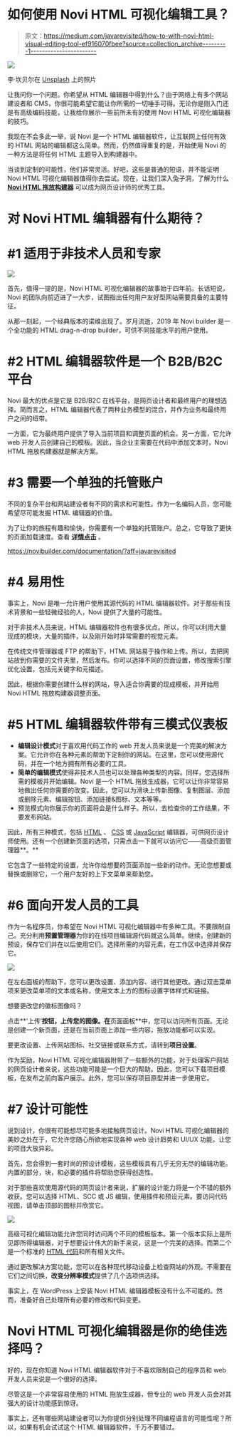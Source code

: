 # 如何使用 Novi HTML 可视化编辑工具？

> 原文：<https://medium.com/javarevisited/how-to-with-novi-html-visual-editing-tool-ef916070fbee?source=collection_archive---------1----------------------->

![](img/138537abbf10e37a3bf9111e85feb8bd.png)

李·坎贝尔在 [Unsplash](https://unsplash.com?utm_source=medium&utm_medium=referral) 上的照片

让我问你一个问题。你希望从 HTML 编辑器中得到什么？由于网络上有多个网站建设者和 CMS，你很可能希望它能让你所需的一切唾手可得。无论你是刚入门还是有高级编码技能，让我给你展示一些前所未有的使用 Novi HTML 可视化编辑器的技巧。

我现在不会多此一举，说 Novi 是一个 HTML 编辑器软件，让互联网上任何有效的 HTML 网站的编辑都这么简单。然而，仍然值得重复的是，开始使用 Novi 的一种方法是将任何 HTML 主题导入到构建器中。

当谈到定制的可能性，他们非常灵活。好吧，这些是普通的短语，并不能证明 Novi HTML 可视化编辑器值得你去尝试。现在，让我们深入兔子洞，了解为什么 [**Novi HTML 拖放构建器**](https://novibuilder.com/visual-html-real-time-editor/?aff=javarevisited) 可以成为网页设计师的优秀工具。

# 对 Novi HTML 编辑器有什么期待？

# #1 适用于非技术人员和专家

[![](img/9ea7105a00733fb08cd6e0a8ee963ba5.png)](https://novibuilder.com/visual-html-real-time-editor/?aff=javarevisited)

首先，值得一提的是，Novi HTML 可视化编辑器的故事始于四年前。长话短说，Novi 的团队向前迈进了一大步，试图指出任何用户友好型网站需要具备的主要特征。

从那一刻起，一个经典版本的诺维出现了。岁月流逝，2019 年 Novi builder 是一个全功能的 HTML drag-n-drop builder，可供不同技能水平的用户使用。

# #2 HTML 编辑器软件是一个 B2B/B2C 平台

Novi 最大的优点是它是 B2B/B2C 在线平台，是网页设计者和最终用户的理想选择。简而言之，HTML 编辑器代表了两种业务模型的混合，并作为业务和最终用户之间的纽带。

一方面，它为最终用户提供了导入当前项目和调整页面的机会。另一方面，它允许 web 开发人员创建自己的模板。因此，当企业主需要在代码中添加文本时，Novi HTML 拖放构建器就是解决方案。

# #3 需要一个单独的托管账户

不同的复杂平台和网站建设者有不同的需求和可能性。作为一名编码人员，您可能希望尽可能发掘 HTML 编辑器的价值。

为了让你的旅程有趣和愉快，你需要有一个单独的托管账户。总之，它导致了更快的页面加载速度。查看 [**详情点击**](https://novibuilder.com/documentation/?aff=javarevisited) 。

<https://novibuilder.com/documentation/?aff=javarevisited>  

# #4 易用性

事实上，Novi 是唯一允许用户使用其源代码的 HTML 编辑器软件。对于那些有技术背景和一些轻微经验的人，Novi 提供了大量的可能性。

对于非技术人员来说，HTML 编辑器软件也有很多优点。所以，你可以利用大量现成的模块，大量的插件，以及刚开始时非常需要的视觉元素。

在传统文件管理器或 FTP 的帮助下，HTML 网站易于操作和上传。所以，去把网站放到你需要的文件夹里，然后发布。你可以选择不同的页面设置，修改搜索引擎优化设置，包括元关键字和元描述。

因此，根据你需要创建什么样的网站，导入适合你需要的现成模板，并开始用 Novi HTML 拖放构建器调整页面。

# #5 HTML 编辑器软件带有三模式仪表板

*   **编辑设计模式**对于喜欢用代码工作的 web 开发人员来说是一个完美的解决方案。它允许你在各种元素的帮助下定制你的网站。在这里，您可以使用源代码，并在一个地方拥有所有必要的工具。
*   **简单的编辑模式**使得非技术人员也可以处理各种类型的内容。同样，您选择所需的模板并开始编辑。Novi 是一个 HTML 拖放生成器，它可以让你非常容易地做出任何你需要的改变。因此，您可以为滑块上传新图像、复制图层、添加或删除元素、编辑按钮、添加链接&图标、文本等等。
*   预览模式向你展示你的页面将会是什么样子。所以，去检查你的工作结果，不要发布网站。

因此，所有三种模式，包括 [HTML](https://hackernoon.com/top-5-free-online-courses-to-learn-html-css-web-development-in-2020-ae8e7466dfa7) 、 [CSS](https://javarevisited.blogspot.com/2019/05/top-5-html-5-and-css-3-courses-for-web-developers.html) 或 [JavaScript](https://javarevisited.blogspot.com/2018/06/top-10-courses-to-learn-javascript-in.html) 编辑器，可供网页设计师使用。还有一个创建新页面的选项，只需点击一下就可以访问它——高级页面管理器**。**

它包含了一些特定的设置，允许你给想要的页面添加一些新的动作。无论您想要或替换或删除它，一个用户友好的上下文菜单来帮助您。

# #6 面向开发人员的工具

作为一名程序员，你希望在 Novi HTML 可视化编辑器中有多种工具。不要限制自己。充分利用**预置管理器**为你的在线项目编辑源代码就这么简单。继续，创建新的预设，保存它们并在以后使用它们。选择所需的内容元素，在工作区中选择并保存它。

[![](img/d94db79778c2f6891cc2033bf3d87ce2.png)](https://novibuilder.com/documentation/?aff=javarevisited)

在左右面板的帮助下，您可以更改设置、添加内容、进行其他更改。通过双击菜单项来更改菜单项的文本或名称，使用文本上方的图标设置字体样式和链接。

想要更改您的徽标图像吗？

点击**‘上传’**按钮，上传您的图像。在**页面面板**中，您可以访问所有页面。无论是创建一个新页面，还是在当前页面上添加一些内容，拖放功能都可以实现。

要更改设置、上传网站图标、社交链接或联系方式，请转到**项目设置**。

作为奖励，Novi HTML 可视化编辑器附带了一些额外的功能，对于处理客户网站的网页设计者来说，这些功能可能是一个巨大的帮助。因此，您可以下载项目模板，在发布之前向客户展示。此外，您可以保存项目原型并进一步使用它。

# #7 设计可能性

说到设计，你很有可能想尽可能多地接触网页设计。Novi HTML 可视化编辑器的美妙之处在于，它允许您随心所欲地实现各种 web 设计趋势和 UI/UX 功能，让您的项目大放异彩。

首先，您会得到一套时尚的预设计模板，这些模板具有几乎无穷无尽的编辑功能。内置的部分，块，和必要的插件将帮助您获得创造性。

对于那些喜欢使用源代码的网页设计者来说，扩展的设计能力将是一个不错的额外收获。您可以选择 HTML、SCC 或 JS 编辑，使用插件和预设元素。要访问代码视图，请单击顶部的图标并欣赏它。

![](img/4f4da0f82414a7af562f11daedb80e79.png)

高级可视化编辑功能允许您同时访问两个不同的模板版本。第一个版本实际上是所见即所得编辑器，对于想要设计伟大的新手来说，这是一个完美的选择。而第二个是一个标准的 [HTML 代码](https://dev.to/javinpaul/these-are-the-best-free-courses-to-learn-html-and-css-for-frontend-developers-2g8g)和所有相关文件。

通过更改解决方案功能，您可以在各种现代移动设备上检查网站的外观。不需要在它们之间切换，**改变分辨率模式**提供了几个选项供选择。

事实上，在 WordPress 上安装 Novi HTML 编辑器模板没有什么不可能的。然而，准备好自己处理所有必要的修改和代码变更。

# Novi HTML 可视化编辑器是你的绝佳选择吗？

好的，现在你知道 Novi HTML 编辑器软件对于不喜欢限制自己的程序员和 web 开发人员来说是一个很好的选择。

尽管这是一个非常容易使用的 HTML 拖放生成器，但专业的 web 开发人员会对其强大的设计功能感到惊讶。

事实上，还有哪些网站建设者可以为你提供分别处理不同编程语言的可能性呢？所以，如果有机会试试这个 HTML 编辑器软件，千万不要错过。